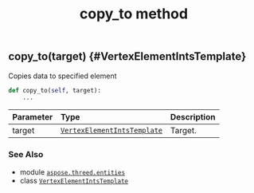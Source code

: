 ﻿---
title: copy_to method
second_title: Aspose.3D for Python via .NET API References
description: 
type: docs
weight: 30
url: /python-net/aspose.threed.entities/vertexelementintstemplate/copy_to/
is_root: false
---

## copy_to(target) {#VertexElementIntsTemplate}

Copies data to specified element



```python
def copy_to(self, target):
    ...
```


| Parameter | Type | Description |
| :- | :- | :- |
| target | [`VertexElementIntsTemplate`](/3d/python-net/aspose.threed.entities/vertexelementintstemplate) | Target. |



### See Also
* module [`aspose.threed.entities`](../../)
* class [`VertexElementIntsTemplate`](/3d/python-net/aspose.threed.entities/vertexelementintstemplate)
